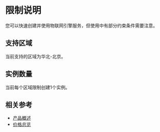 # 限制说明

您可以快速创建并使用物联网引擎服务，但使用中有部分约束条件需要注意。 

## 支持区域
当前支持的区域为华北-北京。

## 实例数量
当前每个区域限制创建1个实例。



## 相关参考

- [产品概述](../Introduction/Product-Overview.md)
- [价格总览](../Pricing/Price-Overview.md)
